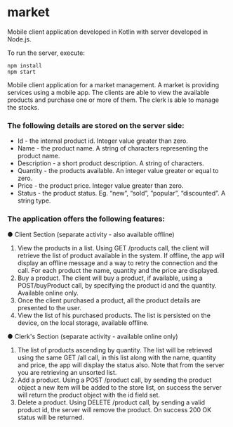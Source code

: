 # market
Mobile client application developed in Kotlin with server developed in Node.js.

To run the server, execute:
```
npm install
npm start
```

Mobile client application for a market management. A market is providing services using a mobile app. The clients are able to view the available products and purchase one or more of them. The clerk is able to manage the stocks.

### The following details are stored on the server side:
- Id - the internal product id. Integer value greater than zero.
- Name - the product name. A string of characters representing the product name.
- Description - a short product description. A string of characters.
- Quantity - the products available. An integer value greater or equal to zero.
- Price - the product price. Integer value greater than zero.
- Status - the product status. Eg. “new”, “sold”, ”popular”, “discounted”. A string type.
  
### The application offers the following features:

● Client Section (separate activity - also available offline)
1. View the products in a list. Using GET /products call, the client will retrieve the list of product available in the system. If offline, the app will display an offline message and a way to retry the connection and the call. For each product the name, quantity and the price are displayed.
2.  Buy a product. The client will buy a product, if available, using a POST/buyProduct call, by specifying the product id and the quantity. Available online only.
3. Once the client purchased a product, all the product details are presented to the user.
4. View the list of his purchased products. The list is persisted on the device, on the local storage, available offline.
   
● Clerk's Section (separate activity - available online only)
1. The list of products ascending by quantity. The list will be retrieved using the same GET /all call, in this list along with the name, quantity and price, the app will display the status also. Note that from the server you are retrieving an unsorted list.
2.  Add a product. Using a POST /product call, by sending the product object a new item will be added to the store list, on success the server will return the product object with the id field set.
3. Delete a product. Using DELETE /product call, by sending a valid product id, the server will remove the product. On success 200 OK status will be returned.
